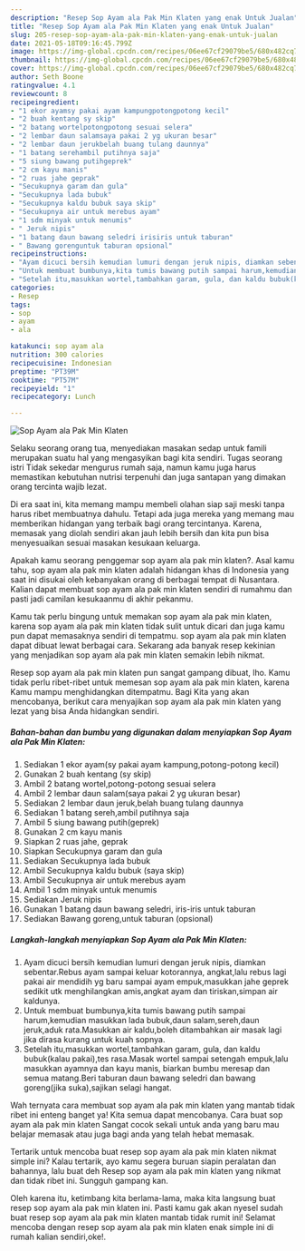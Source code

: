 ```yaml
---
description: "Resep Sop Ayam ala Pak Min Klaten yang enak Untuk Jualan"
title: "Resep Sop Ayam ala Pak Min Klaten yang enak Untuk Jualan"
slug: 205-resep-sop-ayam-ala-pak-min-klaten-yang-enak-untuk-jualan
date: 2021-05-18T09:16:45.799Z
image: https://img-global.cpcdn.com/recipes/06ee67cf29079be5/680x482cq70/sop-ayam-ala-pak-min-klaten-foto-resep-utama.jpg
thumbnail: https://img-global.cpcdn.com/recipes/06ee67cf29079be5/680x482cq70/sop-ayam-ala-pak-min-klaten-foto-resep-utama.jpg
cover: https://img-global.cpcdn.com/recipes/06ee67cf29079be5/680x482cq70/sop-ayam-ala-pak-min-klaten-foto-resep-utama.jpg
author: Seth Boone
ratingvalue: 4.1
reviewcount: 8
recipeingredient:
- "1 ekor ayamsy pakai ayam kampungpotongpotong kecil"
- "2 buah kentang sy skip"
- "2 batang wortelpotongpotong sesuai selera"
- "2 lembar daun salamsaya pakai 2 yg ukuran besar"
- "2 lembar daun jerukbelah buang tulang daunnya"
- "1 batang serehambil putihnya saja"
- "5 siung bawang putihgeprek"
- "2 cm kayu manis"
- "2 ruas jahe geprak"
- "Secukupnya garam dan gula"
- "Secukupnya lada bubuk"
- "Secukupnya kaldu bubuk saya skip"
- "Secukupnya air untuk merebus ayam"
- "1 sdm minyak untuk menumis"
- " Jeruk nipis"
- "1 batang daun bawang seledri irisiris untuk taburan"
- " Bawang gorenguntuk taburan opsional"
recipeinstructions:
- "Ayam dicuci bersih kemudian lumuri dengan jeruk nipis, diamkan sebentar.Rebus ayam sampai keluar kotorannya, angkat,lalu rebus lagi pakai air mendidih yg baru sampai ayam empuk,masukkan jahe geprek sedikit utk menghilangkan amis,angkat ayam dan tiriskan,simpan air kaldunya."
- "Untuk membuat bumbunya,kita tumis bawang putih sampai harum,kemudian masukkan lada bubuk,daun salam,sereh,daun jeruk,aduk rata.Masukkan air kaldu,boleh ditambahkan air masak lagi jika dirasa kurang untuk kuah sopnya."
- "Setelah itu,masukkan wortel,tambahkan garam, gula, dan kaldu bubuk(kalau pakai),tes rasa.Masak wortel sampai setengah empuk,lalu masukkan ayamnya dan kayu manis, biarkan bumbu meresap dan semua matang.Beri taburan daun bawang seledri dan bawang goreng(jika suka),sajikan selagi hangat."
categories:
- Resep
tags:
- sop
- ayam
- ala

katakunci: sop ayam ala 
nutrition: 300 calories
recipecuisine: Indonesian
preptime: "PT39M"
cooktime: "PT57M"
recipeyield: "1"
recipecategory: Lunch

---
```



![Sop Ayam ala Pak Min Klaten](https://img-global.cpcdn.com/recipes/06ee67cf29079be5/680x482cq70/sop-ayam-ala-pak-min-klaten-foto-resep-utama.jpg)

Selaku seorang orang tua, menyediakan masakan sedap untuk famili merupakan suatu hal yang mengasyikan bagi kita sendiri. Tugas seorang istri Tidak sekedar mengurus rumah saja, namun kamu juga harus memastikan kebutuhan nutrisi terpenuhi dan juga santapan yang dimakan orang tercinta wajib lezat.

Di era  saat ini, kita memang mampu membeli olahan siap saji meski tanpa harus ribet membuatnya dahulu. Tetapi ada juga mereka yang memang mau memberikan hidangan yang terbaik bagi orang tercintanya. Karena, memasak yang diolah sendiri akan jauh lebih bersih dan kita pun bisa menyesuaikan sesuai masakan kesukaan keluarga. 



Apakah kamu seorang penggemar sop ayam ala pak min klaten?. Asal kamu tahu, sop ayam ala pak min klaten adalah hidangan khas di Indonesia yang saat ini disukai oleh kebanyakan orang di berbagai tempat di Nusantara. Kalian dapat membuat sop ayam ala pak min klaten sendiri di rumahmu dan pasti jadi camilan kesukaanmu di akhir pekanmu.

Kamu tak perlu bingung untuk memakan sop ayam ala pak min klaten, karena sop ayam ala pak min klaten tidak sulit untuk dicari dan juga kamu pun dapat memasaknya sendiri di tempatmu. sop ayam ala pak min klaten dapat dibuat lewat berbagai cara. Sekarang ada banyak resep kekinian yang menjadikan sop ayam ala pak min klaten semakin lebih nikmat.

Resep sop ayam ala pak min klaten pun sangat gampang dibuat, lho. Kamu tidak perlu ribet-ribet untuk memesan sop ayam ala pak min klaten, karena Kamu mampu menghidangkan ditempatmu. Bagi Kita yang akan mencobanya, berikut cara menyajikan sop ayam ala pak min klaten yang lezat yang bisa Anda hidangkan sendiri.

<!--inarticleads1-->

##### Bahan-bahan dan bumbu yang digunakan dalam menyiapkan Sop Ayam ala Pak Min Klaten:

1. Sediakan 1 ekor ayam(sy pakai ayam kampung,potong-potong kecil)
1. Gunakan 2 buah kentang (sy skip)
1. Ambil 2 batang wortel,potong-potong sesuai selera
1. Ambil 2 lembar daun salam(saya pakai 2 yg ukuran besar)
1. Sediakan 2 lembar daun jeruk,belah buang tulang daunnya
1. Sediakan 1 batang sereh,ambil putihnya saja
1. Ambil 5 siung bawang putih(geprek)
1. Gunakan 2 cm kayu manis
1. Siapkan 2 ruas jahe, geprak
1. Siapkan Secukupnya garam dan gula
1. Sediakan Secukupnya lada bubuk
1. Ambil Secukupnya kaldu bubuk (saya skip)
1. Ambil Secukupnya air untuk merebus ayam
1. Ambil 1 sdm minyak untuk menumis
1. Sediakan  Jeruk nipis
1. Gunakan 1 batang daun bawang seledri, iris-iris untuk taburan
1. Sediakan  Bawang goreng,untuk taburan (opsional)




<!--inarticleads2-->

##### Langkah-langkah menyiapkan Sop Ayam ala Pak Min Klaten:

1. Ayam dicuci bersih kemudian lumuri dengan jeruk nipis, diamkan sebentar.Rebus ayam sampai keluar kotorannya, angkat,lalu rebus lagi pakai air mendidih yg baru sampai ayam empuk,masukkan jahe geprek sedikit utk menghilangkan amis,angkat ayam dan tiriskan,simpan air kaldunya.
1. Untuk membuat bumbunya,kita tumis bawang putih sampai harum,kemudian masukkan lada bubuk,daun salam,sereh,daun jeruk,aduk rata.Masukkan air kaldu,boleh ditambahkan air masak lagi jika dirasa kurang untuk kuah sopnya.
1. Setelah itu,masukkan wortel,tambahkan garam, gula, dan kaldu bubuk(kalau pakai),tes rasa.Masak wortel sampai setengah empuk,lalu masukkan ayamnya dan kayu manis, biarkan bumbu meresap dan semua matang.Beri taburan daun bawang seledri dan bawang goreng(jika suka),sajikan selagi hangat.




Wah ternyata cara membuat sop ayam ala pak min klaten yang mantab tidak ribet ini enteng banget ya! Kita semua dapat mencobanya. Cara buat sop ayam ala pak min klaten Sangat cocok sekali untuk anda yang baru mau belajar memasak atau juga bagi anda yang telah hebat memasak.

Tertarik untuk mencoba buat resep sop ayam ala pak min klaten nikmat simple ini? Kalau tertarik, ayo kamu segera buruan siapin peralatan dan bahannya, lalu buat deh Resep sop ayam ala pak min klaten yang nikmat dan tidak ribet ini. Sungguh gampang kan. 

Oleh karena itu, ketimbang kita berlama-lama, maka kita langsung buat resep sop ayam ala pak min klaten ini. Pasti kamu gak akan nyesel sudah buat resep sop ayam ala pak min klaten mantab tidak rumit ini! Selamat mencoba dengan resep sop ayam ala pak min klaten enak simple ini di rumah kalian sendiri,oke!.

